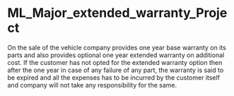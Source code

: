 # ML_Major_extended_warranty_Project
On the sale of the vehicle company provides one year base warranty on its parts and also provides optional one year extended warranty on additional cost. If the customer has not opted for the extended warranty option then after the one year in case of any failure of any part, the warranty is said to be expired and all the expenses has to be incurred by the customer itself and company will not take any responsibility for the same.
